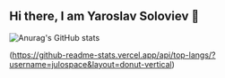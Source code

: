 ## Hi there, I am Yaroslav Soloviev 👋

![Anurag's GitHub stats](https://github-readme-stats.vercel.app/api?username=julospace&show_icons=true&theme=transparent)

(https://github-readme-stats.vercel.app/api/top-langs/?username=julospace&layout=donut-vertical)
